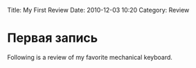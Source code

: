 Title: My First Review
Date: 2010-12-03 10:20
Category: Review

Первая запись
============
Following is a review of my favorite mechanical keyboard.
